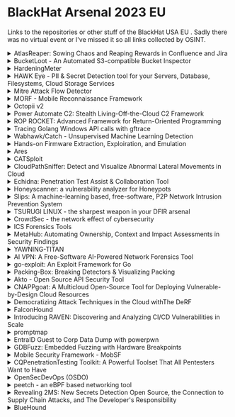 # BlackHat Arsenal 2023 EU

Links to the repositories or other stuff of the BlackHat USA EU . Sadly there was no virtual event or I've missed it so all links collected by OSINT.

<details>
  <summary>AtlasReaper: Sowing Chaos and Reaping Rewards in Confluence and Jira</summary>
AtlasReaper is a .NET command-line tool developed for offensive security purposes, primarily focused on reconnaissance and keyword searching on Confluence and Jira instances. AtlasReaper also provides various features that are helpful for tasks such as credential farming and social engineering.

AtlasReaper was designed to be run from Command and Control (C2) to reduce the network overhead incurred from establishing a SOCKS proxy. The tool leverages Atlassian REST APIs to query metadata and content from the target Confluence and Jira. Read operations include search, listspaces, listpages, listissues, listattachments, and listusers. Any attachments that look interesting can be downloaded. It is also possible to dump all of the data for offline processing.

AtlasReaper extends its functionality with write operations, enabling users to attach files, create deceptive links, and comment on issues within Confluence or Jira. It is also contains functionality to embed images. Embedding 1x1 pixel images hosted on external servers enables stealthy NetNTLMv2 hash harvesting in Active Directory environments. The tool also facilitates targeted user engagement by @ mentioning victims on pages.

https://github.com/werdhaihai/AtlasReaper
</details>

<details>
  <summary>BucketLoot - An Automated S3-compatible Bucket Inspector</summary>
BucketLoot is an automated S3-compatible Bucket inspector that can help users extract assets, flag secret exposures and even search for custom keywords as well as Regular Expressions from publicly-exposed storage buckets by scanning files that store data in plain text.

https://github.com/redhuntlabs/BucketLoot
</details>

<details>
  <summary>HardeningMeter</summary>
HardeningMeter is an open-source Python tool carefully designed to comprehensively assess the security hardening of binaries and systems. Its robust capabilities include thorough checks of various binary exploitation protection mechanisms, including Stack Canary, RELRO, randomizations (ASLR, PIC, PIE), None Exec Stack, Fortify, ASAN, NX bit. This tool is suitable for all types of binaries and provides accurate information about the hardening status of each binary, identifying those that deserve attention and those with robust security measures.

The genesis of HardeningMeter stems from extensive research into the dynamic cat-and-mouse game between attackers and defenders when exploiting binaries. While certain binary hardening measures are designed to thwart binary exploitation, resourceful attackers continue to find ways to circumvent these protections. HardeningMeter is a wake-up call that raises awareness of the critical need to protect against binary exploitation, monitors vulnerable binaries that lack critical hardening, and promotes a broader understanding of the offensive research landscape.

HardeningMeter's uniqueness lies in its precision, which is based on a deep understanding of binary structures, exploitation techniques, and hardening mechanisms. It supports all binary file types, including executables, dynamic executables, dynamic shared objects, relocatables, and statically linked files.

The tool offers a significant benefit to users, each check that the tool performs is documented in detail to allow users to dive into the inner workings of binary hardening. Users can gain a deeper understanding of the underlying concepts, explore the intricacies of binary exploitation protection mechanisms, and expand their knowledge in this important area. Moreover, users can set the output to receive tailored recommendations on which binary files require heightened attention and monitoring.

We hope to contribute to the cybersecurity community and benefit from their ideas and perceptions to extend our features and make HardeningMeter a better tool that supports systems other than Linux in the future.

https://github.com/OfriOuzan/HardeningMeter
</details>

<details>
  <summary>HAWK Eye - PII & Secret Detection tool for your Servers, Database, Filesystems, Cloud Storage Services</summary>
  
HAWK Eye is a powerful Command-Line Interface (CLI) tool designed to enhance data source security by detecting and protecting Personally Identifiable Information (PII) across various platforms. Inspired by the precision and vision of majestic birds of prey, HAWK Eye swiftly scans multiple data sources, including S3, MySQL, Redis, Firebase, filesystem, and Google Cloud Storage (GCS), for potential data breaches and cyber threats.

With data breaches becoming more prevalent, organizations need robust security measures to safeguard sensitive information. HAWK Eye provides a comprehensive solution, capable of seamlessly integrating with different data sources to identify and protect PII. Its extensible architecture allows developers to contribute new commands, empowering the tool to address evolving security needs.

Future Roadmap:
HAWK Eye is continuously evolving, and we have an exciting roadmap ahead! Our plans include adding support for more than 20+ additional data sources, such as MongoDB, Jira, and ticketing services. These integrations will enable HAWK Eye to detect PII and secrets from a diverse range of applications, ensuring comprehensive data source security for users.

https://github.com/rohitcoder/hawk-eye
</details>

<details>
  <summary>Mitre Attack Flow Detector</summary>
Using correlation and clustering models, turn tons of alerts into mitre attack flows.
The model finds the attack flows, using its ability to evaluate alerts temporal proximity, kill chain sequentiality, shared entities and similar attributes to other alerts of interest, among others.
In real time this model can save your operations endless hours of correlating incidents and finding noteworthy attack flows, that if not detected in time would lead to breaches.

https://github.com/center-for-threat-informed-defense/attack-flow
</details>

<details>
  <summary>MORF - Mobile Reconnaissance Framework</summary>
  
MORF - Mobile Reconnaissance Framework is a powerful, lightweight, and platform-independent offensive mobile security tool designed to help hackers and developers identify and address sensitive information within mobile applications. It is like a Swiss army knife for mobile application security, as it uses heuristics-based techniques to search through the codebase, creating a comprehensive repository of sensitive information it finds. This makes it easy to identify and address any potentially sensitive data leak.

One of the prominent features of MORF is its ability to automatically detect and extract sensitive information from various sources, including source code, resource files, and native libraries. It also collects a large amount of metadata from the application, which can be used to create data science models that can predict and detect potential security threats. MORF also looks into all previous versions of the application, bringing transparency to the security posture of the application.

The tool boasts a user-friendly interface and an easy-to-use reporting system that makes it simple for hackers and security professionals to review and address any identified issues. With MORF, you can know that your mobile application's security is in good hands.

Overall, MORF is a Swiss army knife for offensive mobile application security, as it saves a lot of time, increases efficiency, enables a data-driven approach, allows for transparency in the security posture of the application by looking into all previous versions, and minimizes the risk of data breaches related to sensitive information, all this by using heuristics-based techniques.

Github: https://github.com/amrudesh1/MORF

</details>


<details>
  <summary>Octopii v2</summary>
Today, given the number of services that collect Personal Identifiable Information (PII) for purposes such as 'KYC' (Know Your Customer) documents, bureaus keeping records of people, small businesses keeping records of their employees, and so on, PII faces a wide variety of threats. With increasing security breaches, protecting valuable data such as Personal Identifiable Information must be the top priority of all organizations. The first step in accomplishing this is to identify the exposure of such assets.

This is why we created Octopii, an AI-powered Personally Identifiable Information (PII) scanner that uses Optical Character Recognition (OCR), regular expression lists and Natural Language Processing (NLP) to search public-facing locations for Government ID, addresses, emails etc in images, PDFs and documents.

https://github.com/redhuntlabs/Octopii
</details>

<details>
  <summary>Power Automate C2: Stealth Living-Off-the-Cloud C2 Framework</summary>
PowerAutomate C2 is a framework designed to emulate "Living Off the Cloud" attacks, leveraging only legitimate functions in PowerAutomate.

The battlefield has shifted from the endpoint to the cloud in evolving cyber warfare. This shift can increase the wealth of useful information the cloud offers, making it a more lucrative target for attackers. This transition introduces a new tactic, "Living Off the Cloud," which has become increasingly prevalent in cyber-attacks.

PowerAutomate, a powerful cloud-based automation platform also known as the "New PowerShell", allows for the execution of these "Living Off the Cloud" attacks. PowerAutomate is particularly attractive to attackers as it enables stealth activities. One characteristic is a client-free execution which carries out an attack that leaves no logs on the client and completes entirely in the cloud. It ensures no traces are left on the endpoint, network devices, or within the Office 365 environment. Despite this, continuous access to PowerAutomate on the victim's user profile is required to execute and manage the flow of an attack. PowerAutomate provides a connector known as PowerAutomate Management to address this challenge. This connector allows for managing the flow itself, thus eliminating the need for persistent access to the victim's user profile.

In this presentation, we introduce the concept and demonstration of PowerAutomate C2, which utilizes the basic functions of PowerAutomate and exclusively employs the PowerAutomate Management connector. PowerAutomate C2 is built on a Python-based platform, enabling control over PowerAutomate's flow without a GUI-based low-code interface. This approach also facilitates the remote creation and deletion of flows with no logs, even after access to PowerAutomate is lost. For C2 communication, we have implemented support for HTTP(S) and storage services like Dropbox, enhancing the flexibility and stealth of the operation. We also alert the risk of improper permission to use PowerAutomate Management.


https://github.com/t-tani/pac2-dev
</details>

<details>
  <summary>ROP ROCKET: Advanced Framework for Return-Oriented Programming</summary>
ROP ROCKET is a revolutionary, next-generation tool for return-oriented programming, with unprecedented capabilities. This tool provides multiple, novel techniques, including generating Heaven's Gate ROP gadgets, allowing the user to switch from x86 to x64, as well as a novel technique to invoke Windows syscalls, as a means to bypass Data Execution Prevention (DEP), as opposed to having to use far less stealthy Windows API functions.

This tool not only discovers x86 and x64 ROP gadgets, but it provides automatic chain generation for several techniques, including both x86 and x64 Heaven's Gate, the Windows syscalls NtAllocateVirtualMemory and NtProtectVirtualMemory, and "shellcodeless" ROP chains involving System as well as UrlDownloadToFileA and CreateProcessA.

This tool uses extensive emulation internationally, both to be able to evaluate individual gadgets, and find other less optimal ROP gadget candidates. This powerful emulation will also execute and evaluate parts of a complete ROP chain, in order to determine how to dynamically generate pointers used as some function parameters.

Sometimes a ROP chain could be possible if only some ROP gadget did not have bad bytes contained in its address. With ROCKET, we provide a way to "obfuscate" gadgets, allowing the gadget address to be decoded and executed at runtime. This happens automatically, but can also be done manually.

ROP ROCKET is built for performance, as it utilizes multiprocessing, allowing a dozen or more cores to be used. The normally time-extensive process of finding ROP gadgets can be dramatically reduced. Additionally, the tool provides persistence for binaries already examined, so it will "remember" the gadgets already found, if you need to come back to it. That saves the trouble of having to restart the ROP gadget analysis.

While ROP can be a complex topic, this tool provides some fresh techniques, guaranteeing that ROP ROCKET of great interest to exploit developers.

https://github.com/Bw3ll/ROP_ROCKET
</details>

<details>
  <summary>Tracing Golang Windows API calls with gftrace</summary>
gftrace is a Windows API tracing tool that abuses the way that the Golang runtime works to monitor all the API calls performed by Go applications. The project is a command line tool that only requires the user to specify what Windows functions to trace. Since the tool was designed to work with Go applications specifically it provides a very clean output based on the calls the main package performs and filters all the noise the Go runtime produces.

The tool is also very portable and reliable since it works with several (if not all) Go versions and only interacts with the Go runtime, without touching any Windows API call. gftrace can be very handy for fast malware triage and reverse engineering in general, specially when it comes to obfuscated, stripped and/or trojanized samples.


https://github.com/leandrofroes/gftrace
</details>

<details>
  <summary>Wabhawk/Catch - Unsupervised Machine Learning Detection</summary>
  
Webhawk/Catch helps automatically finding web attack traces in HTTP logs without using any preset rules. Based on the usage of Unsupervised Machine Learning, Catch groups log lines into clusters, and detects the outliers that it considers as potentially attack traces. The tool takes as input a raw HTTP log file (Apache, Nginx..) and returns a report with a list of findings.

Catch uses PCA (Principal Component Analysis) technique to select the most relevant features (Example: user-agent, IP address, number of transmitted parameters, etc.. ). Then, it runs DBSCAN (Density-Based Spatial Clustering of Applications with Noise) algorithm to get all the possible log line clusters and anomalous points (potential attack traces).

Advanced users can fine tune Catch based on a set of options that help optimising the clustering algorithm (Example: minimum number of points by cluster, or the maximum distance between two points within the same cluster).

The current version of Webhawk/Catch generates an easy-to-read HTML report which includes all the findings, and the severity of each one.

https://github.com/slrbl/unsupervised-learning-attack-detection-webhawk-catch
</details>

<details>
  <summary>Hands-on Firmware Extraction, Exploiration, and Emulation</summary>

Join us for this hands-on demo of Unblob, the flexible firmware extractor. In this Arsenal lab session, we will extract firmware from an EV charger, dig into the firmware, and eventually emulate it so we can interact with the services in real-time. Unblob works on both hardware and downloadable versions of firmware so we have a target rich environment. No prior experience needed, this session is appropriate for all skillsets and we are looking forward to see you there.

https://github.com/onekey-sec/unblob
</details>

<details>
  <summary>Ares</summary>
  
Ares is the next generation of automatic cipher cracking, built by the same people that brought you Ciphey. Give it some encoded text and Ares will tell you what it's encoded with and what the plaintext is.

It's 8800% faster than the previous iteration Ciphey.

https://github.com/bee-san/Ares
</details>

<details>
  <summary>CATSploit</summary>
CATSploit is an automated penetration testing tool using Cyber Attack Techniques Scoring (CATS) method that can be used without pentester.
Currently, pentesters implicitly made the selection of suitable attack techniques for target systems to be attacked.
CATSploit uses system configuration information such as OS, open ports, software version collected by scanner and calculates a score value for capture eVc and detectability eVd of each attack techniques for target system.
By selecting the highest score values, it is possible to select the most appropriate attack technique for the target system without hack knack(professional pentester's skill) .

https://github.com/catsploit/catsploit
</details>

<details>
  <summary>CloudPathSniffer: Detect and Visualize Abnormal Lateral Movements in Cloud</summary>

CloudPathSniffer is an open-source, straightforward, and extensible Cloud Anomaly Detection Tool explicitly crafted to assist security teams in uncovering hard-to-see risks and undetected attackers within their control plane of cloud environments.

In the dynamic environment of cloud security, the invisibility of temporary credentials has consistently posed a risk, making identifying and tracing potential malicious activity a challenging endeavor.

Unlike traditional tools, CloudPathSniffer boasts a unique capability that sets it apart: It can effectively track temporary credentials and attack paths made by them. Beyond monitoring, it reveals vulnerabilities concealed within logs and creates a comprehensive attack schema. Utilizing graphics-based visualization, it offers a simplified interpretation of lateral movements within data. By seamlessly integrating these insights into a graph database alongside your credentials, CloudPathSniffer provides an unmatched defense strategy, ensuring every detail is meticulously addressed.

https://github.com/AyberkHalac/CloudPathSniffer
</details>

<details>
  <summary>Echidna: Penetration Test Assist & Collaboration Tool</summary>
Echidna is a tool designed to support teams or beginners in conducting penetration testing.
While there are many tools available to assist or automate penetration testing, mastering them requires knowledge of numerous commands and techniques, making it challenging for beginners to learn and carry out penetration testing. Furthermore, when conducting penetration tests in a team, each member tends to work independently, which can lead to duplication of work and lack of visibility of progress for managers and beginners.
Therefore, we developed Echidna, which visualizes and shares the terminal console of penetration testers, and recommends the next command based on each situation.

https://github.com/Echidna-Pentest/Echidna
</details>

<details>
  <summary>Honeyscanner: a vulnerability analyzer for Honeypots</summary>
Honeypots are now considered a well-studied cyber-deception mechanism that can assist in defending networks as well as identifying new attack trends. However, recent research has shown that honeypots may also be vulnerable to attacks; especially fingerprinting identification ones. Moreover, many open-source honeypots lack an external security analysis and are often deployed with their default settings.

We present honeyscanner, an open-source vulnerability analyzer for honeypots. It is designed to automatically attack a given honeypot, to determine if the honeypot is vulnerable to specific types of cyber-attacks. The analyzer uses a variety of attacks, ranging from identifying vulnerable software libraries to DoS, and fuzzing attacks. In the end, an evaluation report is provided to the honeypot administrator, including advice on how to enhance the security of the honeypot.

https://github.com/honeynet/honeyscanner
</details>

<details>
  <summary>Slips: A machine-learning based, free-software, P2P Network Intrusion Prevention System</summary>
  
For the last 7 years we developed Slips, a behavioral-based intrusion prevention system, and the first free-software network IDS using machine learning. Slips profiles the behavior of IP addresses and performs detections inside each time window in order to also *unblock* IPs. Slips has more than 20 modules that detect a range of attacks both to and from the protected device. It is an network EDR with the capability to also protect small networks.

Slips consumes multiple packets and flows, exporting data to SIEMs. More importantly, Slips is the first IDS to automatically create a local P2P network of sensors, where instances share detections following a trust model resilient to adversaries..

Slips works in several directionality modes. The user can choose to detect attacks coming *to* or going *from* these profiles, or both. This makes it easy to protect your network but also to focus on infected computers inside your network, which is a novel technique.

Among its modules, Slips includes the download/manage of external Threat Intelligence feed (including our laboratory's own TI feed), whois/asn/geocountry enrichment, a LSTM neural net for malicious behavior detection, port scanning detection (vertical and horizontal) on flows, long connection detection, etc. The decisions to block profiles or not are based on ensembling
algorithms. The P2P module connects to other Slips to share detection alerts.

Slips can read packets from the network, pcap, Suricata, Zeek, Argus and Nfdump, and can output alerts files and summaries. Having Zeek as a base tool, Slips can correctly build a sorted timeline of flows combining all Zeek logs. Slips can send alerts using the STIX/TAXII protocol.

Slips web interface allows to clearly see the detections and behaviors, including threat inteligence enhancements. The interface can show multiple Slips runs, summarize whois/asn/geocountry information and much more.


https://github.com/stratosphereips/StratosphereLinuxIPS
</details>

<details>
  <summary>TSURUGI LINUX - the sharpest weapon in your DFIR arsenal</summary>

Any DFIR analyst knows that everyday in many companies, it doesn't matter the size, it's not easy to perform forensics investigations often due to lack of internal information (like mastery all IT architecture, have the logs or the right one...) and ready to use DFIR tools.

As DFIR professionals we have faced these problems many times and so we decided last year to create something that can help who will need the right tool in the "wrong time" (during a security incident).

And the answer is the Tsurugi Linux project that, of course, can be used also for educational purposes.
A special Tsurugi Linux BLACKHAT EDITION will be shared only with the participants.

https://tsurugi-linux.org/
</details>

<details>
  <summary>CrowdSec - the network effect of cybersecurity</summary>
Discover CrowdSec, an open-source and collaborative intrusion prevention and detection system relying on IP behavior analysis and IP reputation. CrowdSec analyzes visitor behavior & provides an adapted response to all kinds of attacks. The solution also enables users to protect each other. Each time an IP is blocked, all community members are informed, so they can also block it. Already used in 160+ countries, the solution builds a crowd-sourced CTI database to secure individuals, companies, institutions etc. The recent release of CrowdSec Security Engine 1.5 brings new features to the table:
- Polling API Integration
- Real-time decisions management
- New Blocklist API and Premium Blocklists
- Kubernetes audit acquisition
- S3 audit acquisition
- Auditd support
- CrowdSec CTI API helpers
- AWS Cloudtrail Scenarios


https://github.com/crowdsecurity/crowdsec
</details>

<details>
  <summary>ICS Forensics Tools</summary>
Open Source ICS Forensics Toolkit This cutting-edge toolkit is designed for in-depth analysis of Industrial PLC metadata and project files, providing an essential resource for cybersecurity experts in the industrial control systems (ICS) sector. Our ICS Forensics Tools stand out by enabling thorough investigation of ICS environments, aiding in the detection of anomalies and compromised devices during critical incident responses or routine checks. This exciting arsenal presentation will not only introduce the new protocols but also feature live demonstrations that showcase its capabilities in real-time scenarios. Attendees will receive a concise, user-friendly forensics guide to leverage the full potential of the tool effectively. And there's more – attendees will have exclusive, immediate access to this groundbreaking tool right as the session begins. Don't miss out on this opportunity to enhance your ICS forensics capabilities with our latest open-source solution!

https://github.com/microsoft/ics-forensics-tools
</details>

<details>
  <summary>MetaHub: Automating Ownership, Context and Impact Assessments in Security Findings</summary>

Security findings from automated sources such as CSPMs, software vulnerability scanners, or compliance scanners often overwhelm security teams with excessive, generic, context-less information. You may have heard countless times that context in security is key, so why don't these tools provide you with more of it? Simply put, they were not designed to do so.

This shortcoming means that determining ownership and impact can be time-consuming, leading to critical vulnerabilities going unnoticed, and causing unnecessary noise or friction between security teams and other departments.

My proposed demo introduces MetaHub, a tool designed to address these issues by automating the three essential stages of security finding assessment: owner determination, contextualization, and impact definition. Leveraging metadata through MetaChecks, MetaTags, MetaTrails, and MetaAccount, MetaHub provides a detailed, context-aware assessment of each finding.

By integrating MetaHub, teams can significantly reduce false positives, streamline the detection and resolution of security findings, and strategically tailor their scanner selection to minimize unnecessary noise. The ability to concentrate on meaningful, high-impact issues will be the primary focus of the demo.

MetaHub relies on the ASFF format for ingesting security findings and can consume data from AWS Security Hub or any ASFF-supported scanner like Prowler, ElectricEye, or Inspector. This compatibility means you can continue using the scanners you already rely on but add what's missing to those findings: Ownership, Context, and Impact.

MetaHub also generates powerful visual reports and is designed for use as a CLI tool or within automated workflows, such as AWS Security Hub custom actions or AWS Lambda functions.

The automation of context, ownership, and impact is not commonly addressed by open-source tools; MetaHub introduces a solution to this problem that aims to be agnostic to the source scanner.

https://github.com/gabrielsoltz/metahub
</details>

<details>
  <summary>YAWNING-TITAN</summary>
YAWNING-TITAN is an abstract, graph based cyber-security simulation environment that supports the training of intelligent agents for autonomous cyber operations. YAWNING-TITAN focuses on providing a fast simulation to support the development of defensive autonomous agents who face off against probabilistic red agents. YAWNING-TITAN has been designed with the following things in mind:

• Simplicity over complexity;
• Minimal Hardware Requirements;
• Operating System agnostic;
• Support for a wide range of algorithms;
• Enhanced agent / policy evaluation support;
• Flexible environment and game rule configuration;
• Generation of evaluation episode visualisations (gifs).

YAWNING-TITAN contains a small number of specific, self-contained OpenAI Gym environments for autonomous cyber defence research, which are great for learning and debugging; it also provides a flexible, highly configurable generic environment which can be used to represent a range of scenarios of increasing complexity and scale. The generic environment only needs a network topology and a settings file to create an OpenAI Gym compliant environment which enables open research and enhanced reproducibility.

When training and evaluating an agent, YAWNING-TITAN can be run from either a command-line interface, or a graphical user interface (GUI). The GUI allows the underlying Python to be executed without need for a command line interface or knowledge of the python language. The GUI also integrates with a customised version Cytoscape JS which has been extended to work directly with YAWNING-TITAN, and allows users to directly interface with network topologies that subsequently updates a database of stored networks. Both the command-line interface and the GUI provide read-outs throughout agent training and evaluation, as well as generation of a final summary.

https://github.com/dstl/YAWNING-TITAN
</details>

<details>
  <summary>AI VPN: A Free-Software AI-Powered Network Forensics Tool</summary>
The AI VPN is an AI-based traffic analysis tool to detect and block threats, ensuring enhanced privacy protection automatically. It offers modular management of VPN accounts, automated network traffic analysis, and incident reporting. Using the free-software IDS system, Slips, the AI VPN employs machine learning and threat intelligence for comprehensive traffic analysis. Multiple VPN technologies, such as OpenVPN and Wireguard, are supported, and in-line blocking technologies like Pi-hole provide additional protection.

The AI VPN was built to help journalists, activists and NGOs against targeted digital attacks. The goal of the tool is to provide an easy-to-use, fast, automated service to perform network forensics on any type of device without physical access to it. The user seamlessly connects to the Internet as with any other VPN while the traffic analysis and reporting happens on the AI VPN server.

The AI VPN is designed as a modular collection of micro-services using Docker technology. The AI VPN currently has ten modules taking care of the following functionalities: management, database, communication, VPNs, PiHole, Slips and reporting.


https://github.com/stratosphereips/AIVPN

</details>

<details>
  <summary>go-exploit: An Exploit Framework for Go</summary>
go-exploit is an exploit development framework for Go. The framework helps exploit developers create small, self-contained, portable, and consistent exploits.

Many proof-of-concept exploits rely on interpreted languages with complicated packaging systems. They implement wildly differing user interfaces, and have limited ability to be executed within a target network. Some exploits are integrated into massive frameworks that are burdened by years of features and dependencies which overwhelm developers and hinder the attacker's ability to deploy the exploits from unconventional locations.

To overcome these challenges, go-exploit offers a lightweight framework with minimal dependencies, written in Go—a language renowned for its portability and cross-compilation capabilities. The framework strikes a balance between simplicity for rapid proof-of-concept development and the inclusion of sophisticated built-in features for operational use.

https://github.com/vulncheck-oss/go-exploit
</details>

<details>
  <summary>Packing-Box: Breaking Detectors & Visualizing Packing</summary>
This Docker image is an experimental toolkit gathering analyzers, detectors, packers, tools and machine learning mechanics for making datasets of packed executables and training machine learning models for the static detection of packing. It aims to support PE, ELF and Mach-O executables and to study the best static features that can be used in learning-based static detectors. Furthermore, it currently additional functionalities to focus on supervised and unsupervised learning but also on adversarial learning for breaking static detectors and detection models.

https://github.com/packing-box/docker-packing-box
</details>

<details>
  <summary>Akto - Open Source API Security Tool</summary>

We released Open source Akto in Feb '23 & we have 310 stars on Github. This tool is mainly focuses on solving the problems below:
1. Tough api inventory for both testers, compliance and developers
2. Testing with complex chained apis - Multi step authentication, refresh/access token etc.
3. Automated testing of APIs - Both OWASP Top 10 and some business logic tests

Our tool Akto focuses on solving the above problems by providing:
1. Provide automated API inventory -
a)Automated - Akto can populate inventory automatically from traffic sources like Burp Proxy, Postman or even Chrome HAR files.
b) All formats - Akto also covers different formats of APIs such as JSON, GraphQL, gRPC, JSONP, forms.
2. Inspects traffic & provides alerts on suspicious apis -
a) Sensitive data - Akto comes with an in-built library for sensitive data patterns. Akto can tell which APIs are sharing sensitive data such as SSN, email, Phone number etc. Users can add their own patterns too.
b) Alerts - Users can set up daily alerts using Slack and Webhooks to get alerts about new sensitive data/APIs found
3. Automated API testing which covers OWASP Top 10 & some business logic testing
a) OWASP Coverage - Akto has 130+ tests to cover for OWASP Top 10
b) Business logic tests - Akto also supports business logic tests such as BOLA, Broken Function Level Authorization, Broken Authentication etc.
c) Add your own - Users can also add their own tests.

This tool will be very interesting for:
a) Bugbounty Hunters - has a blackbox feature where complex apis can be uploaded from Burp history & can be useful for chained requests.
b) Pentesters & testing teams in appsec - getting accurate api collection is complex & time consuming. Provides a one stop solution for getting the inventory. Tests like BOLA and BFLA will be especially interesting for them.
c) Blue teamers/infra security - Getting an automated API inventory and getting alerts for any new sensitive APIs. They can also get a view of all sensitive PII data being shared across all their services and across all their APIs. They can check unauthenticated APIs, download the swagger file and use it in other security apps too.

Github: https://github.com/akto-api-security/akto

</details>

<details>
  <summary>CNAPPgoat: A Multicloud Open-Source Tool for Deploying Vulnerable-by-Design Cloud Resources</summary>
CNAPPgoat is a CLI tool designed to deploy vulnerable-by-design cloud infrastructure.

The tool is designed to modularly provision intentionally vulnerable components in cloud environments with simple commands: launch a container with a crypto-miner installed, spawn a machine with a vulnerable image, create a public IAM role, and many more scenarios.

These capabilities empower defenders to test their protective strategies, tools, and procedures, and for offensive professionals to refine their skills and tooling. Instead of trusting their systems and procedures to prevent risk, they can manufacture risk in a controlled environment to verify that they actually do.


CNAPPgoat supports modular deployment of various vulnerable scenarios and is a multi-cloud tool. CNAPPgoat is built on Pulumi and supports multiple programming languages. It operates as a CLI tool, requiring no specific IaC expertise, enabling a wide range of professionals to deploy and monitor environments.

CNAPPgoat helps:
* Security professionals create sandboxes to test their teams, procedures, and protocols
* Pentesters use it to provision a "shooting range" to test their skills at exploiting the scenarios and developing relevant capabilities
* Security teams benchmark CNAPP solutions against known environments to prove their ability to deliver what they promise
* Instructors create vulnerable environments for hands-on workshops or chalk talks
* Educators create learning environments where cloud infrastructure risks can be explored, understood - and avoided

https://github.com/ermetic-research/cnappgoat
</details>

<details>
  <summary>Democratizing Attack Techniques in the Cloud withThe DeRF</summary>
DeRF (Detection Replay Framework) is an "Attacks As A Service" framework, allowing the emulation of offensive techniques and generation of repeatable detection samples from a UI - without the need for End Users to install software, use the CLI or possess credentials in the target environment.

Notable built-in attack modules are listed below with a complete list of all built-in attack techniques in The DeRF documentation.

o AWS | EC2 Steal Instance Credentials
o AWS | Retrieve a High Number of Secrets Manager secrets.
o AWS | Stop CloudTrail
o AWS | Execute Commands on EC2 Instance via User Data
o AWS | EC2 Download User Data
o AWS | EC2 Share EBS Snapshot
o GCP | Impersonate Service Account

Similar to other tools focused on detection generation, the DeRF deploys and manages the target cloud infrastructure, which is manipulated to simulate attacker techniques.
Terraform is used to manage all resources, deploying (and destroying) hosted attack techniques and target infrastructure in under 3 minutes.

While a bring-your-own-Infrastructure (BYOI) model isn't currently supported, maintaining The DeRF infrastructure costs less than $10/month for Google Cloud and $5/month for AWS. The tool's convenient deployment model means you can use it as needed rather than continuously running 24/7. Check out the deployment guide for more details.

The initial release of The DeRF encompasses a wide range of prevalent cloud attack techniques, providing your organization with ample resources for training, controls testing, and executing on attack scenarios. However, as needs evolve, you may need to expand beyond the initial set and introduce your own custom attack modules. With The DeRF, this process is simplified. All attack techniques are defined as Google Cloud Workflows, which can be deployed as additional terraform modules within your forked version of the codebase.

https://github.com/vectra-ai-research/derf
</details>

<details>
  <summary>FalconHound</summary>
For a long time, BloodHound has been the go-to tool for many red teams to uncover possible lateral movement paths in an environment. Fortunately, there are blue teams that also use it to great value. However, there are a lot of teams that struggle to use it due to lack of time or knowledge. On top of that, keeping the information in the BloodHound database up-to-date and using it for automatic detection and enrichment is often not implemented.

Introducing FalconHound, a toolkit that integrates with Microsoft Sentinel, Defender for Endpoint, the Azure Graph API, Neo4j and the BloodHound API to get the most out of your data. Some of its features allow it to track sessions, changes to the environment, alerts, and incidents on your entities and much, much more. All in near-real time!

This additional bi-directional context allows you to make better decisions and focus on the most important alerts and incidents. Allowing you, for instance, to run new path calculations frequently based on modifications, sessions or alerts and respond to these attacks which are very hard to detect without this information.

https://github.com/FalconForceTeam/FalconHound
</details>

<details>
  <summary>Introducing RAVEN: Discovering and Analyzing CI/CD Vulnerabilities in Scale</summary>
As the adoption of CI/CD practices continues to grow, securing these pipelines has become increasingly important. However, identifying vulnerabilities in CI/CD pipelines can be daunting, especially at scale. In this talk, we present our tooling, which we intend to release as open-source software to the public that helped us uncover hundreds of vulnerabilities in popular open-source projects' CI/CD pipelines.

RAVEN (Risk Analysis and Vulnerability Enumeration for CI/CD) is a powerful security tool designed to perform massive scans for GitHub Actions CI workflows and digest the discovered data into a Neo4j database. With RAVEN, we were able to identify and address potential security vulnerabilities in some of the most popular repositories hosted on GitHub, including FreeCodeCamp (the most popular project on GitHub), Storybook (One of the most popular frontend frameworks), Fluent UI by Microsoft, and much more.
This tool provides a reliable and scalable solution for security analysis, enabling users to query the database and gain valuable insights into their codebase's security posture.

https://github.com/idaholab/raven
</details>

<details>
  <summary>promptmap</summary>
Prompt injection is a type of security vulnerability that can be exploited to control the behavior of a ChatGPT instance. By injecting malicious prompts into the system, an attacker can force the ChatGPT instance to do unintended actions.

promptmap is a tool that automatically tests prompt injection attacks on ChatGPT instances. It analyzes your ChatGPT rules to understand its context and purpose. This understanding is used to generate creative attack prompts tailored for the target. promptmap then run a ChatGPT instance with the system prompts provided by you and sends attack prompts to it. It can determine whether the prompt injection attack was successful by checking the answer coming from your ChatGPT instance.

https://github.com/utkusen/promptmap
</details>

<details>
  <summary>EntraID Guest to Corp Data Dump with powerpwn</summary>
EntraID guest accounts are widely used to grant external parties limited access to enterprise resources, with the assumption that these accounts pose little security risk. As you're about to see, this assumption is dangerously wrong.

powerpwn is an offensive security toolset for Microsoft 365 focused on Power Platform. It allows you to achieve the full potential of a guest in EntraID by exploiting a series of undocumented internal APIs and common misconfiguration for collecting privileges, and using those for data exfiltration and actions on target, leaving no traces behind. The tool operates by leveraging shared credentials shared over Power Platform, a low-code / no-code platform built into Office365.

PowerGuest allows gaining unauthorized access to sensitive business data and capabilities including corporate SQL servers and Azure resources. Furthermore, it allows guests to create and control internal business applications to move laterally within the organization. All capabilities are fully operational with the default Office 365 and Azure AD configuration.


https://github.com/mbrg/power-pwn
</details>

<details>
  <summary>GDBFuzz: Embedded Fuzzing with Hardware Breakpoints</summary>
In this tool demo, we will present GDBFuzz, a new open source fuzzer that leverages hardware breakpoints and program analysis to test embedded systems. Existing fuzzers for embedded devices most often run on an emulation of the code, but GDBFuzz runs on the device itself. This allows GDBFuzz to fuzz devices which do not have emulations. Its integration with Ghidra allows it to fuzz closed-source applications. All the tool needs is access to the commonly used GDB remote protocol.

We will explain how GDBFuzz combines hardware breakpoints with control flow relationships to guide fuzzing exploration. We will also detail its underlying analyses and techniques that were recently published at the academic conference ISSTA. GDBFuzz detected three previously unknown bugs in open-source embedded software that were confirmed by the vendors. GDBFuzz is the first tool allowing to fuzz embedded systems at scale.

To demonstrate the fuzzer's ease of use and efficiency, we will run an interactive demo on multiple devices (including ARM and MSP430 processors). At the end of the session, attendees will know how to use GDBFuzz to test their own embedded systems.

https://github.com/boschresearch/gdbfuzz
</details>

<details>
  <summary>Mobile Security Framework - MobSF</summary>
Mobile Security Framework - MobSF is an automated mobile application security testing environment designed to help security engineers, researchers, developers, and penetration testers to identify security vulnerabilities, malicious behaviors and privacy concerns in mobile applications using static and dynamic analysis. It supports all the popular mobile application binaries and source code formats built for Android and iOS devices. In addition to automated security assessment, it also offers an interactive testing environment to build and execute scenario based test/fuzz cases against the application.

Visit our Arsenal station to witness:

* Brand new MobSF iOS Dynamic Analyzer
* Live Pentest of Android/iOS apps
* Solving Mobile app CTF challenges
* Reverse engineering and runtime analysis of Mobile malware
* How to shift left and integrate MobSF/mobsfscan in your build pipeline

https://github.com/MobSF/Mobile-Security-Framework-MobSF
</details>

<details>
  <summary>CQPenetrationTesting Toolkit: A Powerful Toolset That All Pentesters Want to Have</summary>
  
CQ Penetration Testing Toolkit supports you in performing complex penetration tests, shows you their possible application, and highlights the situations in which they apply. It guides you through the process of gathering intel about network, workstations, and servers, and showcases common techniques for antimalware avoidance and bypass, lateral movement, and credential harvesting. The toolkit also allows decrypting RSA keys and EFS-protected files as well as blobs and objects protected by DPAPI and DPAPI NG. This powerful toolkit is useful for those who are interested in penetration testing and professionals engaged in pen-testing who work in the areas of databases, systems, networks, or application administration.

Github: https://github.com/BlackDiverX/cqtools

</details>

<details>
  <summary>OpenSecDevOps (OSDO)</summary>

Join us to easily build a fortified software development lifecycle (SDLC) using open source tools. Find out how these powerful resources can improve the security of your software applications and improve your development process. We'll explore popular open source tools like Gitlab, Harbor, defectdojo... Seamlessly integrating them into your workflow to enforce strong security policies, detect vulnerabilities, and ensure compliance with industry best practices. Through hands-on exercises and real-world examples, you'll learn how to mitigate security risks, harden your code, and adopt security best practices, resulting in secure, scalable, and resilient software applications. Don't miss this transformative opportunity to unlock the potential of open source tools in your SDLC and strengthen your organization's overall security posture. All the information will be published on opensecdevops.com for the community to use and improve on the day of the presentation, in addition to integrating the different tools, an app will be shown to facilitate said integration according to your needs.

https://gitlab.com/opensecdevops/app
</details>

<details>
  <summary>peetch - an eBPF based networking tool</summary>
peetch is a collection of tools aimed at experimenting with different aspects of eBPF to bypass TLS protocol protections.

https://github.com/quarkslab/peetch
</details>

<details>
  <summary>Revealing 2MS: New Secrets Detection Open Source, the Connection to Supply Chain Attacks, and The Developer's Responsibility</summary>

Too many secrets (2ms) is a command line tool written in Go language and built over gitleaks. 2ms is capable of finding secrets such as login credentials, API keys, SSH keys and more hidden in code, content systems, chat applications and more.

https://github.com/checkmarx/2ms
</details>

<details>
  <summary>BlueHound</summary>
BlueHound helps blue teams pinpoint the security issues that actually matter. By combining information about user permissions, network access and unpatched vulnerabilities, BlueHound reveals the paths attackers would take if they were inside your network
  
https://github.com/zeronetworks/BlueHound
</details>
